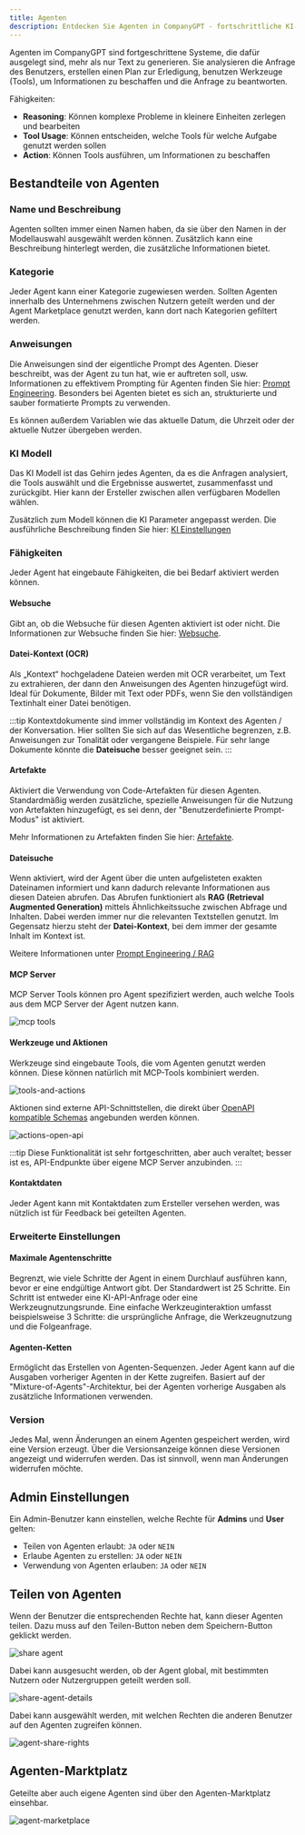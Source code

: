 ```yaml
---
title: Agenten
description: Entdecken Sie Agenten in CompanyGPT - fortschrittliche KI-Systeme mit Reasoning, Tool-Nutzung und Integrationen für effiziente Workflows, Dateiverarbeitung und personalisierte Interaktionen.
---
```


Agenten im CompanyGPT sind fortgeschrittene Systeme, die dafür ausgelegt sind, mehr als nur Text zu generieren. Sie analysieren die Anfrage des Benutzers, erstellen einen Plan zur Erledigung, benutzen Werkzeuge (Tools), um Informationen zu beschaffen und die Anfrage zu beantworten.

Fähigkeiten:
- **Reasoning**: Können komplexe Probleme in kleinere Einheiten zerlegen und bearbeiten
- **Tool Usage**: Können entscheiden, welche Tools für welche Aufgabe genutzt werden sollen
- **Action**: Können Tools ausführen, um Informationen zu beschaffen

## Bestandteile von Agenten

### Name und Beschreibung

Agenten sollten immer einen Namen haben, da sie über den Namen in der Modellauswahl ausgewählt werden können. Zusätzlich kann eine Beschreibung hinterlegt werden, die zusätzliche Informationen bietet.

### Kategorie

Jeder Agent kann einer Kategorie zugewiesen werden. Sollten Agenten innerhalb des Unternehmens zwischen Nutzern geteilt werden und der Agent Marketplace genutzt werden, kann dort nach Kategorien gefiltert werden.

### Anweisungen

Die Anweisungen sind der eigentliche Prompt des Agenten. Dieser beschreibt, was der Agent zu tun hat, wie er auftreten soll, usw. Informationen zu effektivem Prompting für Agenten finden Sie hier: [Prompt Engineering](/prompt-engineering/uebersicht). Besonders bei Agenten bietet es sich an, strukturierte und sauber formatierte Prompts zu verwenden. 

Es können außerdem Variablen wie das aktuelle Datum, die Uhrzeit oder der aktuelle Nutzer übergeben werden.

### KI Modell

Das KI Modell ist das Gehirn jedes Agenten, da es die Anfragen analysiert, die Tools auswählt und die Ergebnisse auswertet, zusammenfasst und zurückgibt. Hier kann der Ersteller zwischen allen verfügbaren Modellen wählen.

Zusätzlich zum Modell können die KI Parameter angepasst werden. Die ausführliche Beschreibung finden Sie hier: [KI Einstellungen](/company-gpt/ki-einstellungen)

### Fähigkeiten 

Jeder Agent hat eingebaute Fähigkeiten, die bei Bedarf aktiviert werden können. 

#### Websuche 

Gibt an, ob die Websuche für diesen Agenten aktiviert ist oder nicht. Die Informationen zur Websuche finden Sie hier: [Websuche](/company-gpt/integrationen/websuche).

#### Datei-Kontext (OCR)

Als „Kontext“ hochgeladene Dateien werden mit OCR verarbeitet, um Text zu extrahieren, der dann den Anweisungen des Agenten hinzugefügt wird. Ideal für Dokumente, Bilder mit Text oder PDFs, wenn Sie den vollständigen Textinhalt einer Datei benötigen. 

:::tip
Kontextdokumente sind immer vollständig im Kontext des Agenten / der Konversation. Hier sollten Sie sich auf das Wesentliche begrenzen, z.B. Anweisungen zur Tonalität oder vergangene Beispiele. Für sehr lange Dokumente könnte die **Dateisuche** besser geeignet sein.
:::

#### Artefakte

Aktiviert die Verwendung von Code-Artefakten für diesen Agenten. Standardmäßig werden zusätzliche, spezielle Anweisungen für die Nutzung von Artefakten hinzugefügt, es sei denn, der "Benutzerdefinierte Prompt-Modus" ist aktiviert.

Mehr Informationen zu Artefakten finden Sie hier: [Artefakte](/company-gpt/integrationen/artefakte).

#### Dateisuche

Wenn aktiviert, wird der Agent über die unten aufgelisteten exakten Dateinamen informiert und kann dadurch relevante Informationen aus diesen Dateien abrufen. Das Abrufen funktioniert als **RAG (Retrieval Augmented Generation)** mittels Ähnlichkeitssuche zwischen Abfrage und Inhalten. Dabei werden immer nur die relevanten Textstellen genutzt. Im Gegensatz hierzu steht der **Datei-Kontext**, bei dem immer der gesamte Inhalt im Kontext ist.

Weitere Informationen unter [Prompt Engineering / RAG](/prompt-engineering/prompt-techniken/rag)

#### MCP Server 

MCP Server Tools können pro Agent spezifiziert werden, auch welche Tools aus dem MCP Server der Agent nutzen kann.

![mcp tools](mcp-tools.png)

#### Werkzeuge und Aktionen

Werkzeuge sind eingebaute Tools, die vom Agenten genutzt werden können. Diese können natürlich mit MCP-Tools kombiniert werden.

![tools-and-actions](tools-and-actions.png)

Aktionen sind externe API-Schnittstellen, die direkt über [OpenAPI kompatible Schemas](https://spec.openapis.org/oas/latest.html) angebunden werden können. 

![actions-open-api](actions-open-api.png)

:::tip
Diese Funktionalität ist sehr fortgeschritten, aber auch veraltet; besser ist es, API-Endpunkte über eigene MCP Server anzubinden.
:::

#### Kontaktdaten

Jeder Agent kann mit Kontaktdaten zum Ersteller versehen werden, was nützlich ist für Feedback bei geteilten Agenten.

### Erweiterte Einstellungen

#### Maximale Agentenschritte

Begrenzt, wie viele Schritte der Agent in einem Durchlauf ausführen kann, bevor er eine endgültige Antwort gibt. Der Standardwert ist 25 Schritte. Ein Schritt ist entweder eine KI-API-Anfrage oder eine Werkzeugnutzungsrunde. Eine einfache Werkzeuginteraktion umfasst beispielsweise 3 Schritte: die ursprüngliche Anfrage, die Werkzeugnutzung und die Folgeanfrage.

#### Agenten-Ketten

Ermöglicht das Erstellen von Agenten-Sequenzen. Jeder Agent kann auf die Ausgaben vorheriger Agenten in der Kette zugreifen. Basiert auf der "Mixture-of-Agents"-Architektur, bei der Agenten vorherige Ausgaben als zusätzliche Informationen verwenden.

### Version

Jedes Mal, wenn Änderungen an einem Agenten gespeichert werden, wird eine Version erzeugt. Über die Versionsanzeige können diese Versionen angezeigt und widerrufen werden. Das ist sinnvoll, wenn man Änderungen widerrufen möchte.

## Admin Einstellungen

Ein Admin-Benutzer kann einstellen, welche Rechte für **Admins** und **User** gelten:

- Teilen von Agenten erlaubt: `JA` oder `NEIN`
- Erlaube Agenten zu erstellen: `JA` oder `NEIN`
- Verwendung von Agenten erlauben: `JA` oder `NEIN`

## Teilen von Agenten

Wenn der Benutzer die entsprechenden Rechte hat, kann dieser Agenten teilen. Dazu muss auf den Teilen-Button neben dem Speichern-Button geklickt werden.

![share agent](share-agent.png)

Dabei kann ausgesucht werden, ob der Agent global, mit bestimmten Nutzern oder Nutzergruppen geteilt werden soll.

![share-agent-details](share-agent-details.png)

Dabei kann ausgewählt werden, mit welchen Rechten die anderen Benutzer auf den Agenten zugreifen können.

![agent-share-rights](agent-share-rights.png)

## Agenten-Marktplatz

Geteilte aber auch eigene Agenten sind über den Agenten-Marktplatz einsehbar.

![agent-marketplace](agent-marketplace.png)